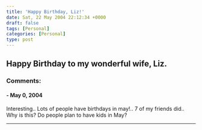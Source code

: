 ```yaml
---
title: 'Happy Birthday, Liz!'
date: Sat, 22 May 2004 22:12:34 +0000
draft: false
tags: [Personal]
categories: [Personal]
type: post
---
```


Happy Birthday to my wonderful wife, Liz.
---
### Comments:
#### []( "") - <time datetime="2004-05-23 02:22:00">May 0, 2004</time>

Interesting.. Lots of people have birthdays in may!.. 7 of my friends did.. Why is this? Do people plan to have kids in May?
<hr />
